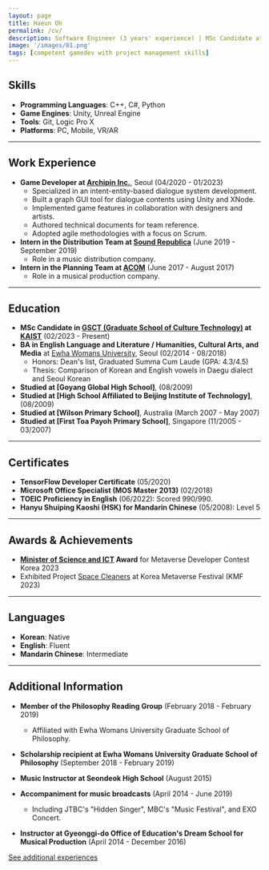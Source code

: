 ```yaml
---
layout: page
title: Haeun Oh
permalink: /cv/
description: Software Engineer (3 years' experience) | MSc Candidate at KAIST<br><br>I am a software engineer who is genuinely interested in problems related to Human-Computer Interaction. In my three years in the game industry, I've designed and implemented a fully fledged in-game dialogue system. From 2023 Spring, I am pursuing MSc degree in Culture Technology at KAIST to study Speech and Brain. Using EEG(Electroencephalogram), I will seek out innovative solutions to problems of Speech Perception and Production in BCI(Brain-Computer Interface) field.
image: '/images/01.png'
tags: [competent gamedev with project management skills]
---
```


## Skills
- **Programming Languages**: C++, C#, Python
- **Game Engines**: Unity, Unreal Engine
- **Tools**: Git, Logic Pro X
- **Platforms**: PC, Mobile, VR/AR

---

## Work Experience

- **Game Developer at [Archipin Inc.](https://www.archipin.com/)**, Seoul (04/2020 - 01/2023)
  - Specialized in an intent-entity-based dialogue system development.
  - Built a graph GUI tool for dialogue contents using Unity and XNode.
  - Implemented game features in collaboration with designers and artists.
  - Authored technical documents for team reference.
  - Adopted agile methodologies with a focus on Scrum.
- **Intern in the Distribution Team at [Sound Republica](https://www.soundrepublica.com/)** (June 2019 - September 2019)
  - Role in a music distribution company.
- **Intern in the Planning Team at [ACOM](http://acommusical.com/default/)** (June 2017 - August 2017)
  - Role in a musical production company.

---

## Education

- **MSc Candidate in [GSCT (Graduate School of Culture Technology)](https://ct.kaist.ac.kr/) at [KAIST](https://www.kaist.ac.kr/kr/)** (02/2023 - Present)
- **BA in English Language and Literature / Humanities, Cultural Arts, and Media** at [Ewha Womans University](https://www.ewha.ac.kr/ewha/index.do), Seoul (02/2014 - 08/2018)
  - Honors: Dean's list, Graduated Summa Cum Laude (GPA: 4.3/4.5)
  - Thesis: Comparison of Korean and English vowels in Daegu dialect and Seoul Korean
- **Studied at [Goyang Global High School]**, (08/2009)
- **Studied at [High School Affiliated to Beijing Institute of Technology]**, (08/2009)
- **Studied at [Wilson Primary School]**, Australia (March 2007 - May 2007)
- **Studied at [First Toa Payoh Primary School]**, Singapore (11/2005 - 03/2007)

---

## Certificates
- **TensorFlow Developer Certificate** (05/2020)
- **Microsoft Office Specialist (MOS Master 2013)** (02/2018)
- **TOEIC Proficiency in English** (06/2022): Scored 990/990.
- **Hanyu Shuiping Kaoshi (HSK) for Mandarin Chinese** (05/2008): Level 5

---

## Awards & Achievements
- **[Minister of Science and ICT](https://www.msit.go.kr/index.do) Award** for Metaverse Developer Contest Korea 2023
- Exhibited Project [Space Cleaners](https://haeundev.github.io/spacecleaners/) at Korea Metaverse Festival (KMF 2023)

---

## Languages
- **Korean**: Native
- **English**: Fluent
- **Mandarin Chinese**: Intermediate

---

## Additional Information
- **Member of the Philosophy Reading Group** (February 2018 - February 2019)
  - Affiliated with Ewha Womans University Graduate School of Philosophy.
- **Scholarship recipient at Ewha Womans University Graduate School of Philosophy** (September 2018 - February 2019)

- **Music Instructor at Seondeok High School** (August 2015)
- **Accompaniment for music broadcasts** (April 2014 - June 2019)
  - Including JTBC's "Hidden Singer", MBC's "Music Festival", and EXO Concert.
- **Instructor at Gyeonggi-do Office of Education's Dream School for Musical Production** (April 2014 - December 2016)


<a href="https://haeundev.github.io/spacecleaners/" class="button button--rounded disqus-button" type="button">See additional experiences</a>
